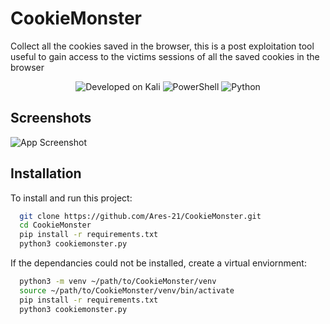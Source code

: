 
# CookieMonster

Collect all the cookies saved in the browser, this is a post exploitation tool useful to gain access to the victims sessions of all the saved cookies in the browser 

<p align="center">
  <img src="https://img.shields.io/badge/Developed%20on-Kali%20Linux-blueviolet" alt="Developed on Kali">
  <img src="https://img.shields.io/badge/PowerShell-v3.0+-blue" alt="PowerShell">
  <img src="https://img.shields.io/badge/Python-v3.8+-blue" alt="Python">
</p>

## Screenshots

![App Screenshot](https://github.com/user-attachments/assets/7e8631ac-4e89-428b-8195-b743005101dd)


## Installation

To install and run this project:

```bash
  git clone https://github.com/Ares-21/CookieMonster.git
  cd CookieMonster
  pip install -r requirements.txt
  python3 cookiemonster.py
```
If the dependancies could not be installed, create a virtual enviornment:

```bash
  python3 -m venv ~/path/to/CookieMonster/venv
  source ~/path/to/CookieMonster/venv/bin/activate
  pip install -r requirements.txt
  python3 cookiemonster.py
```

    
